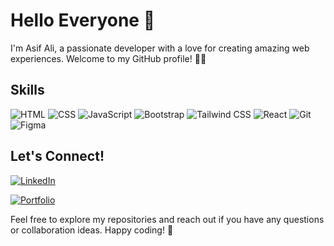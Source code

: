 # Hello Everyone 👋

I'm Asif Ali, a passionate developer with a love for creating amazing web experiences. Welcome to my GitHub profile! 👨‍💻

## Skills

![HTML](https://img.shields.io/badge/-HTML-orange?style=flat-square&logo=html5&logoColor=white) 
![CSS](https://img.shields.io/badge/-CSS-blue?style=flat-square&logo=css3&logoColor=white) 
![JavaScript](https://img.shields.io/badge/-JavaScript-yellow?style=flat-square&logo=javascript&logoColor=white) 
![Bootstrap](https://img.shields.io/badge/-Bootstrap-purple?style=flat-square&logo=bootstrap&logoColor=white) 
![Tailwind CSS](https://img.shields.io/badge/-Tailwind_CSS-blue?style=flat-square&logo=tailwind-css&logoColor=white) 
![React](https://img.shields.io/badge/-React-blue?style=flat-square&logo=react&logoColor=white) 
![Git](https://img.shields.io/badge/-Git-red?style=flat-square&logo=git&logoColor=white) 
![Figma](https://img.shields.io/badge/-Figma-purple?style=flat-square&logo=figma&logoColor=white)

## Let's Connect!

[![LinkedIn](https://img.shields.io/badge/-LinkedIn-blue?style=flat-square&logo=linkedin&logoColor=white)](www.linkedin.com/in/asifalimzn12)

[![Portfolio](https://img.shields.io/badge/-Portfolio-green?style=flat-square&logo=portfolio&logoColor=white)](https://asif-ali-portfolio.vercel.app/)

Feel free to explore my repositories and reach out if you have any questions or collaboration ideas. Happy coding! 🚀
